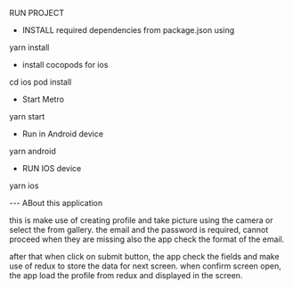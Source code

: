 RUN PROJECT

- INSTALL required dependencies from package.json using

yarn install

- install cocopods for ios 

cd ios
pod install

- Start Metro 

yarn start

- Run in Android device 

yarn android

- RUN IOS device

yarn ios 

--- ABout this application

this is make use of creating profile and take picture using the camera or select the from gallery.
the email and the password is required, cannot proceed when they are missing also the app check the format of the email.

after that when click on submit button, the app check the fields and make use of redux to store the data for next screen.
when confirm screen open, the app load the profile from redux and displayed in the screen.